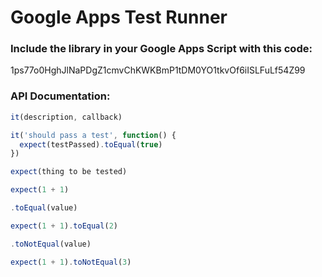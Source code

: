 # Google Apps Test Runner

### Include the library in your Google Apps Script with this code:

1ps77o0HghJlNaPDgZ1cmvChKWKBmP1tDM0YO1tkvOf6iISLFuLf54Z99

### API Documentation:

```javascript
it(description, callback)

it('should pass a test', function() {
  expect(testPassed).toEqual(true)
})
```


```javascript
expect(thing to be tested)

expect(1 + 1)
```

```javascript
.toEqual(value)

expect(1 + 1).toEqual(2)
```

```javascript
.toNotEqual(value)

expect(1 + 1).toNotEqual(3)
```

